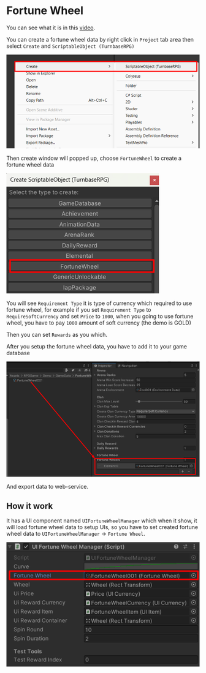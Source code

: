 # Fortune Wheel

You can see what it is in this [video](https://www.youtube.com/watch?v=271zIbl7WsM).

You can create a fortune wheel data by right click in `Project` tab area then select `Create` and `ScriptableObject (TurnbaseRPG)`

![](../images/023/1.png)

Then create window will popped up, choose `FortuneWheel` to create a fortune wheel data

![](../images/023/2.png)

You will see `Requirement Type` it is type of currency which required to use fortune wheel, for example if you set `Requirement Type` to `RequireSoftCurrency` and set `Price` to `1000`, when you going to use fortune wheel, you have to pay `1000` amount of soft currency (the demo is GOLD)

Then you can set `Rewards` as you which.

After you setup the fortune wheel data, you have to add it to your game database

![](../images/023/3.png)

And export data to web-service.

## How it work

It has a UI component named `UIFortuneWheelManager` which when it show, it will load fortune wheel data to setup UIs, so you have to set created fortune wheel data to `UIFortuneWheelManager` -> `Fortune Wheel`.

![](../images/023/4.png)